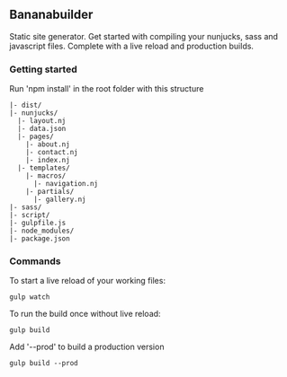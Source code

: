 ## Bananabuilder
Static site generator. Get started with compiling your nunjucks, sass and javascript files. Complete with a live reload and production builds.

### Getting started
Run 'npm install' in the root folder with this structure
```
|- dist/
|- nunjucks/
  |- layout.nj
  |- data.json
  |- pages/
    |- about.nj
    |- contact.nj
    |- index.nj
  |- templates/
    |- macros/
      |- navigation.nj
    |- partials/
      |- gallery.nj
|- sass/
|- script/
|- gulpfile.js
|- node_modules/
|- package.json
```
### Commands

To start a live reload of your working files:
```
gulp watch
```
To run the build once without live reload:
```
gulp build
```
Add '--prod' to build a production version
```
gulp build --prod